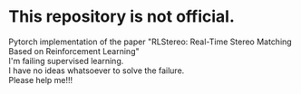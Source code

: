 # This repository is not official.
Pytorch implementation of the paper "RLStereo: Real-Time Stereo Matching Based on Reinforcement Learning" </br>
I'm failing supervised learning. </br>
I have no ideas whatsoever to solve the failure. </br>
Please help me!!! </br>
